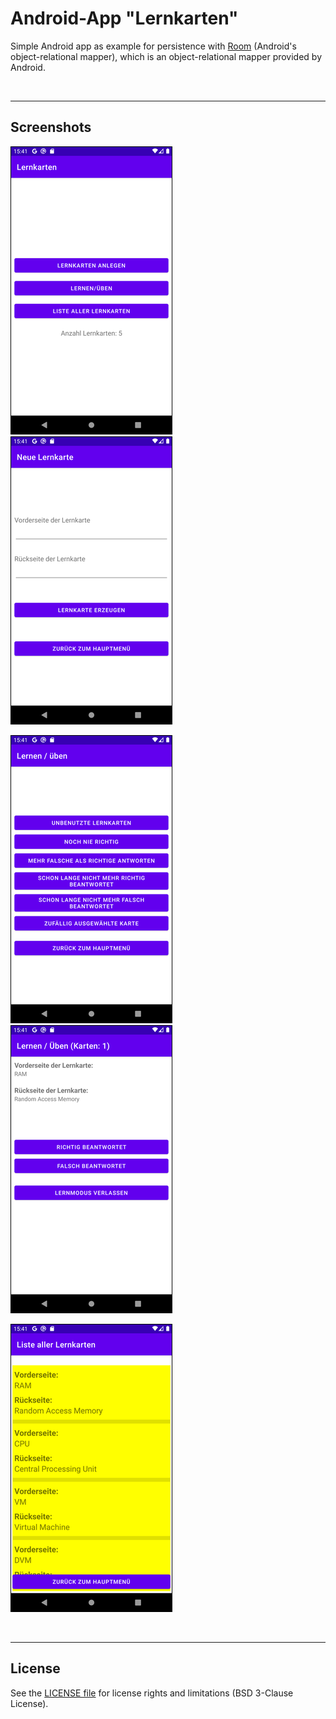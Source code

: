 # Android-App "Lernkarten" #

Simple Android app as example for persistence with [Room](https://developer.android.com/training/data-storage/room/) (Android's object-relational mapper), which is an object-relational mapper provided by Android.

<br>

----
## Screenshots ##

![Screenshot 1](screenshot_1.png)  ![Screenshot 2](screenshot_2.png)

![Screenshot 3](screenshot_3.png)  ![Screenshot 4](screenshot_4.png)

![Screenshot 5](screenshot_5.png)

<br>

----
## License ##

See the [LICENSE file](LICENSE.md) for license rights and limitations (BSD 3-Clause License).
